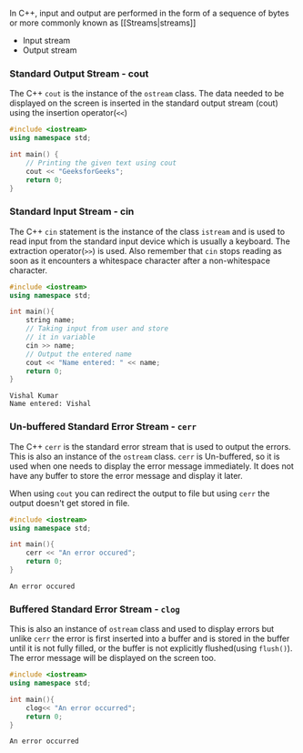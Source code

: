 In C++, input and output are performed in the form of a sequence of bytes or more commonly known as [[Streams|streams]]

- Input stream
- Output stream
### Standard Output Stream - cout
The C++ `cout` is the instance of the `ostream` class. The data needed to be displayed on the screen is inserted in the standard output stream (cout) using the insertion operator(`<<`)
```c++
#include <iostream>
using namespace std;

int main() {
	// Printing the given text using cout
	cout << "GeeksforGeeks";
	return 0;
}
```

### Standard Input Stream - cin
The C++ `cin` statement is the instance of the class `istream` and is used to read input from the standard input device which is usually a keyboard. The extraction operator(`>>`) is used. Also remember that `cin` stops reading as soon as it encounters a whitespace character after a non-whitespace character.
```c++
#include <iostream>
using namespace std;

int main(){
	string name;
	// Taking input from user and store
	// it in variable
	cin >> name;
	// Output the entered name
	cout << "Name entered: " << name;
	return 0;
}
```
```OUTPUT
Vishal Kumar
Name entered: Vishal
```

### Un-buffered Standard Error Stream - `cerr`
The C++ `cerr` is the standard error stream that is used to output the errors. This is also an instance of the `ostream` class. `cerr` is Un-buffered, so it is used when one needs to display the error message immediately. It does not have any buffer to store the error message and display it later.

When using `cout` you can redirect the output to file but using `cerr` the output doesn't get stored in file.

```C++
#include <iostream>
using namespace std;

int main(){
	cerr << "An error occured";
	return 0;
}
```
```Error
An error occured
```
### Buffered Standard Error Stream - `clog`

This is also an instance of `ostream` class and used to display errors but unlike `cerr` the error is first inserted into a buffer and is stored in the buffer until it is not fully filled, or the buffer is not explicitly flushed(using `flush()`). The error message will be displayed on the screen too.

```c++
#include <iostream>
using namespace std;

int main(){
	clog<< "An error occurred";
	return 0;
}
```
```Error
An error occurred
```